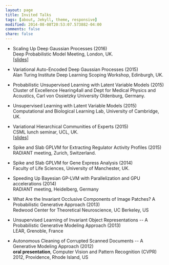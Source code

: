 ```yaml
---
layout: page
title: Invited Talks
tags: [about, Jekyll, theme, responsive]
modified: 2014-08-08T20:53:07.573882-04:00
comments: false
share: false
---
```


+   Scaling Up Deep Gaussian Processes (2016)  
    Deep Probabilistic Model Meeting, London, UK.  
    [[slides]](./slides/slides_London_2016.pdf)  

+   Variational Auto-Encoded Deep Gaussian Processes (2015)  
    Alan Turing Institute Deep Learning Scoping Workshop, Edinburgh, UK.  

+   Probabilistic Unsupervised Learning with Latent Variable Models (2015)  
    Cluster of Excellence Hearing4all and Dept for Medical Physics and Acoustics, Carl von Ossietzky University Oldenburg, Germany.  

+   Unsupervised Learning with Latent Variable Models (2015)  
    Computational and Biological Learning Lab, University of Cambridge, UK.  

+	Variational Hierarchical Communities of Experts (2015)  
	CSML lunch seminar, UCL, UK.  
	[[slides]](./pdfs/slides_UCL_2015.pdf)

+	Spike and Slab GPLVM for Extracting Regulator Activity Profiles (2015)  
	RADIANT meeting, Zurich, Switzerland.

+	Spike and Slab GPLVM for Gene Express Analysis (2014)  
	Faculty of Life Sciences, University of Manchester, UK.

+	Speeding Up Bayesian GP-LVM with Parallelization and GPU accelerations (2014)  
	RADIANT meeting, Heidelberg, Germany

+	What Are the Invariant Occlusive Components of Image Patches? A Probabilistic Generative Approach (2013)  
	Redwood Center for Theoretical Neuroscience, UC Berkeley, US

+	Unsupervised Learning of Invariant Object Representations -- A Probabilistic Generative Modeling Approach (2013)  
	LEAR, Grenoble, France

+	Autonomous Cleaning of Corrupted Scanned Documents -- A Generative Modeling Approach (2012)  
	**oral presentation**, Computer Vision and Pattern Recognition (CVPR) 2012, Providence, Rhode Island, US
